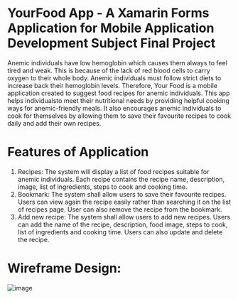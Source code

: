 # YourFood App - A Xamarin Forms Application for Mobile Application Development Subject Final Project
Anemic individuals have low hemoglobin which causes them always to feel tired and weak. This is because of the lack of red blood cells to carry oxygen to their whole body. Anemic individuals must follow strict diets to increase back their hemoglobin levels. Therefore, Your Food is a mobile application created to suggest food recipes for anemic individuals. This app helps individualsto meet their nutritional needs by providing helpful cooking ways for anemic-friendly meals. It also encourages anemic individuals to cook for themselves by allowing them to save their favourite recipes to cook daily and add their own recipes.

# Features of Application
1. Recipes:
   The system will display a list of food recipes suitable for anemic individuals. Each recipe contains the recipe name, description, image, list of ingredients, steps to cook and cooking time.
2. Bookmark: The system shall allow users to save their favourite recipes. Users can view again the recipe easily rather than searching it on the list of recipes page. User can also remove the recipe from the bookmark.
3. Add new recipe: The system shall allow users to add new recipes. Users can add the name of the recipe, description, food image, steps to cook, list of ingredients and cooking time. Users can also update and delete the recipe.

# Wireframe Design:
![image](https://github.com/Najihah0125/YourFoodApp3/assets/110475478/9c43eaa9-1cbf-4454-91ce-0343aa3f76cc)
